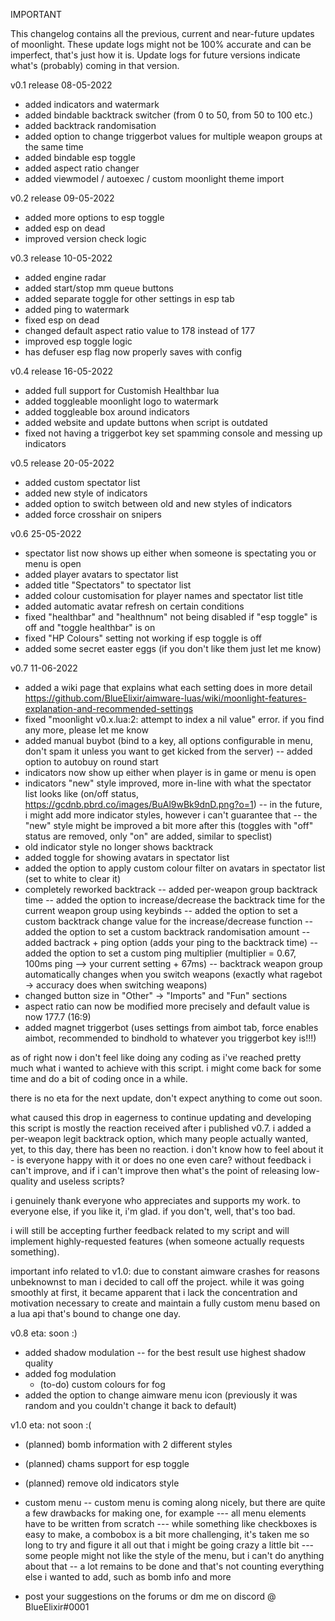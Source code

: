 IMPORTANT

This changelog contains all the previous, current and near-future updates of moonlight.
These update logs might not be 100% accurate and can be imperfect, that's just how it is.
Update logs for future versions indicate what's (probably) coming in that version.



v0.1 release 08-05-2022

- added indicators and watermark
- added bindable backtrack switcher (from 0 to 50, from 50 to 100 etc.)
- added backtrack randomisation
- added option to change triggerbot values for multiple weapon groups at the same time
- added bindable esp toggle
- added aspect ratio changer
- added viewmodel / autoexec / custom moonlight theme import


v0.2 release 09-05-2022

- added more options to esp toggle
- added esp on dead
- improved version check logic


v0.3 release 10-05-2022

- added engine radar
- added start/stop mm queue buttons
- added separate toggle for other settings in esp tab
- added ping to watermark
- fixed esp on dead
- changed default aspect ratio value to 178 instead of 177
- improved esp toggle logic
- has defuser esp flag now properly saves with config


v0.4 release 16-05-2022

- added full support for Customish Healthbar lua
- added toggleable moonlight logo to watermark
- added toggleable box around indicators
- added website and update buttons when script is outdated
- fixed not having a triggerbot key set spamming console and messing up indicators


v0.5 release 20-05-2022
- added custom spectator list
- added new style of indicators
- added option to switch between old and new styles of indicators
- added force crosshair on snipers


v0.6 25-05-2022
- spectator list now shows up either when someone is spectating you or menu is open
- added player avatars to spectator list
- added title "Spectators" to spectator list
- added colour customisation for player names and spectator list title
- added automatic avatar refresh on certain conditions
- fixed "healthbar" and "healthnum" not being disabled if "esp toggle" is off and "toggle healthbar" is on
- fixed "HP Colours" setting not working if esp toggle is off
- added some secret easter eggs (if you don't like them just let me know)


v0.7 11-06-2022
- added a wiki page that explains what each setting does in more detail https://github.com/BlueElixir/aimware-luas/wiki/moonlight-features-explanation-and-recommended-settings
- fixed "moonlight v0.x.lua:2: attempt to index a nil value" error. if you find any more, please let me know
- added manual buybot (bind to a key, all options configurable in menu, don't spam it unless you want to get kicked from the server)
  -- added option to autobuy on round start
- indicators now show up either when player is in game or menu is open
- indicators "new" style improved, more in-line with what the spectator list looks like (on/off status, https://gcdnb.pbrd.co/images/BuAl9wBk9dnD.png?o=1)
  -- in the future, i might add more indicator styles, however i can't guarantee that
  -- the "new" style might be improved a bit more after this (toggles with "off" status are removed, only "on" are added, similar to speclist)
- old indicator style no longer shows backtrack
- added toggle for showing avatars in spectator list
- added the option to apply custom colour filter on avatars in spectator list (set to white to clear it)
- completely reworked backtrack
  -- added per-weapon group backtrack time
  -- added the option to increase/decrease the backtrack time for the current weapon group using keybinds
  -- added the option to set a custom backtrack change value for the increase/decrease function
  -- added the option to set a custom backtrack randomisation amount
  -- added bactrack + ping option (adds your ping to the backtrack time)
  -- added the option to set a custom ping multiplier (multiplier = 0.67, 100ms ping --> your current setting + 67ms)
  -- backtrack weapon group automatically changes when you switch weapons (exactly what ragebot -> accuracy does when switching weapons)
- changed button size in "Other" -> "Imports" and "Fun" sections
- aspect ratio can now be modified more precisely and default value is now 177.7 (16:9)
- added magnet triggerbot (uses settings from aimbot tab, force enables aimbot, recommended to bindhold to whatever you triggerbot key is!!!)



as of right now i don't feel like doing any coding as i've reached pretty much what i wanted to achieve with this script.
i might come back for some time and do a bit of coding once in a while.

there is no eta for the next update, don't expect anything to come out soon.

what caused this drop in eagerness to continue updating and developing this script is mostly the reaction received after i published v0.7. i added a per-weapon legit backtrack option, which many people actually wanted, yet, to this day, there has been no reaction. i don't know how to feel about it - is everyone happy with it or does no one even care? without feedback i can't improve, and if i can't improve then what's the point of releasing low-quality and useless scripts?

i genuinely thank everyone who appreciates and supports my work. to everyone else, if you like it, i'm glad. if you don't, well, that's too bad.

i will still be accepting further feedback related to my script and will implement highly-requested features (when someone actually requests something).

important info related to v1.0:
due to constant aimware crashes for reasons unbeknownst to man i decided to call off the project. while it was going smoothly at first, it became apparent that i lack the concentration and motivation necessary to create and maintain a fully custom menu based on a lua api that's bound to change one day.







v0.8 eta: soon :)
- added shadow modulation
  -- for the best result use highest shadow quality
- added fog modulation
  - (to-do) custom colours for fog
- added the option to change aimware menu icon (previously it was random and you couldn't change it back to default)



v1.0 eta: not soon :(
- (planned) bomb information with 2 different styles
- (planned) chams support for esp toggle
- (planned) remove old indicators style
- custom menu
  -- custom menu is coming along nicely, but there are quite a few drawbacks for making one, for example
    --- all menu elements have to be written from scratch
    --- while something like checkboxes is easy to make, a combobox is a bit more challenging, it's taken me so long to try and figure it all out that i might be going crazy a little bit
    --- some people might not like the style of the menu, but i can't do anything about that
  -- a lot remains to be done and that's not counting everything else i wanted to add, such as bomb info and more

- post your suggestions on the forums or dm me on discord @ BlueElixir#0001

